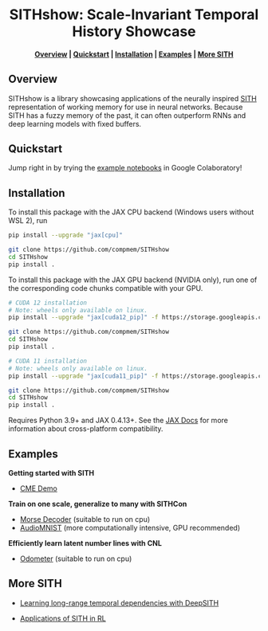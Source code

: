 <h1 align='center'>SITHshow: Scale-Invariant Temporal History Showcase</h1>

<h4 align="center">
  <a href="#overview">Overview</a> | 
  <a href="#quickstart">Quickstart</a> |
  <a href="#installation">Installation</a> |
  <a href="#examples">Examples</a> |
  <a href="#more-sith">More SITH</a> 
</h4>


## Overview

SITHshow is a library showcasing applications of the neurally inspired [SITH](https://direct.mit.edu/neco/article/24/1/134/7733/A-Scale-Invariant-Internal-Representation-of-Time) representation of working memory for use in neural networks. Because SITH has a fuzzy memory of the past, it can often outperform RNNs and deep learning models with fixed buffers.  

## Quickstart

Jump right in by trying the [example notebooks](#examples) in Google Colaboratory!

## Installation


To install this package with the JAX CPU backend (Windows users without WSL 2), run

```bash
pip install --upgrade "jax[cpu]"

git clone https://github.com/compmem/SITHshow
cd SITHshow
pip install .
```

To install this package with the JAX GPU backend (NVIDIA only), run one of the corresponding code chunks compatible with your GPU.

```bash
# CUDA 12 installation
# Note: wheels only available on linux.
pip install --upgrade "jax[cuda12_pip]" -f https://storage.googleapis.com/jax-releases/jax_cuda_releases.html

git clone https://github.com/compmem/SITHshow
cd SITHshow
pip install .
```

```bash
# CUDA 11 installation
# Note: wheels only available on linux.
pip install --upgrade "jax[cuda11_pip]" -f https://storage.googleapis.com/jax-releases/jax_cuda_releases.html

git clone https://github.com/compmem/SITHshow
cd SITHshow
pip install .
```

Requires Python 3.9+ and JAX 0.4.13+. See the [JAX Docs](https://jax.readthedocs.io/en/latest/installation.html) for more information about cross-platform compatibility.


## Examples

**Getting started with SITH**

- [CME Demo](https://github.com/compmem/SITHshow/blob/main/examples/cme_demo.ipynb)

**Train on one scale, generalize to many with SITHCon**

- [Morse Decoder](https://github.com/compmem/SITHshow/blob/main/examples/morse_code.ipynb) (suitable to run on cpu)
- [AudioMNIST](https://github.com/compmem/SITHshow/blob/main/examples/audio_mnist.ipynb) (more computationally intensive, GPU recommended)

**Efficiently learn latent number lines with CNL**

- [Odometer](https://github.com/compmem/SITHshow/blob/main/examples/odometer.ipynb) (suitable to run on cpu) 

## More SITH


- [Learning long-range temporal dependencies with DeepSITH](https://proceedings.neurips.cc/paper/2021/hash/e7dfca01f394755c11f853602cb2608a-Abstract.html)   

- [Applications of SITH in RL](https://open.bu.edu/handle/2144/45979)